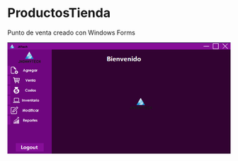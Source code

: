 # ProductosTienda

Punto de venta creado con Windows Forms

![Imagen del menu](https://github.com/Juanch1313/Punto-de-venta/blob/master/assets/puntodeventa.png)
